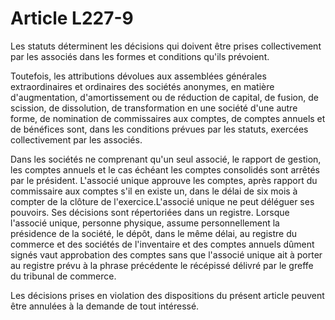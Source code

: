 # Article L227-9

Les statuts déterminent les décisions qui doivent être prises collectivement par les associés dans les formes et conditions qu'ils prévoient.

Toutefois, les attributions dévolues aux assemblées générales extraordinaires et ordinaires des sociétés anonymes, en matière d'augmentation, d'amortissement ou de réduction de capital, de fusion, de scission, de dissolution, de transformation en une société d'une autre forme, de nomination de commissaires aux comptes, de comptes annuels et de bénéfices sont, dans les conditions prévues par les statuts, exercées collectivement par les associés.

Dans les sociétés ne comprenant qu'un seul associé, le rapport de gestion, les comptes annuels et le cas échéant les comptes consolidés sont arrêtés par le président. L'associé unique approuve les comptes, après rapport du commissaire aux comptes s'il en existe un, dans le délai de six mois à compter de la clôture de l'exercice.L'associé unique ne peut déléguer ses pouvoirs. Ses décisions sont répertoriées dans un registre. Lorsque l'associé unique, personne physique, assume personnellement la présidence de la société, le dépôt, dans le même délai, au registre du commerce et des sociétés de l'inventaire et des comptes annuels dûment signés vaut approbation des comptes sans que l'associé unique ait à porter au registre prévu à la phrase précédente le récépissé délivré par le greffe du tribunal de commerce.

Les décisions prises en violation des dispositions du présent article peuvent être annulées à la demande de tout intéressé.
